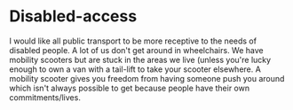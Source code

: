 # Disabled-access
I would like all public transport to be more receptive to the needs of disabled people. A lot of us don't get around in wheelchairs. We have mobility scooters but are stuck in the areas we live (unless you're lucky enough to own a van with a tail-lift to take your scooter elsewhere. A mobility scooter gives you freedom from having someone push you around which isn't always possible to get because people have their own commitments/lives.  
